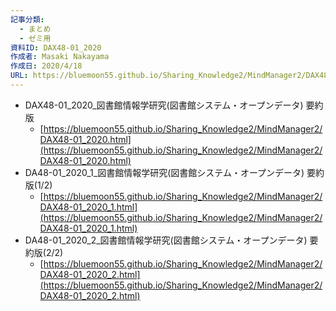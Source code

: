 ```yaml
---
記事分類:
  - まとめ
  - ゼミ用
資料ID: DAX48-01_2020
作成者: Masaki Nakayama
作成日: 2020/4/18
URL: https://bluemoon55.github.io/Sharing_Knowledge2/MindManager2/DAX48-01_2020.html
---
```

- DAX48-01_2020_図書館情報学研究(図書館システム・オープンデータ) 要約版
    - [https://bluemoon55.github.io/Sharing_Knowledge2/MindManager2/DAX48-01_2020.html](https://bluemoon55.github.io/Sharing_Knowledge2/MindManager2/DAX48-01_2020.html)
- DA48-01_2020_1_図書館情報学研究(図書館システム・オープンデータ) 要約版(1/2)
    - [https://bluemoon55.github.io/Sharing_Knowledge2/MindManager2/DAX48-01_2020_1.html](https://bluemoon55.github.io/Sharing_Knowledge2/MindManager2/DAX48-01_2020_1.html)
- DA48-01_2020_2_図書館情報学研究(図書館システム・オープンデータ) 要約版(2/2)
    - [https://bluemoon55.github.io/Sharing_Knowledge2/MindManager2/DAX48-01_2020_2.html](https://bluemoon55.github.io/Sharing_Knowledge2/MindManager2/DAX48-01_2020_2.html)